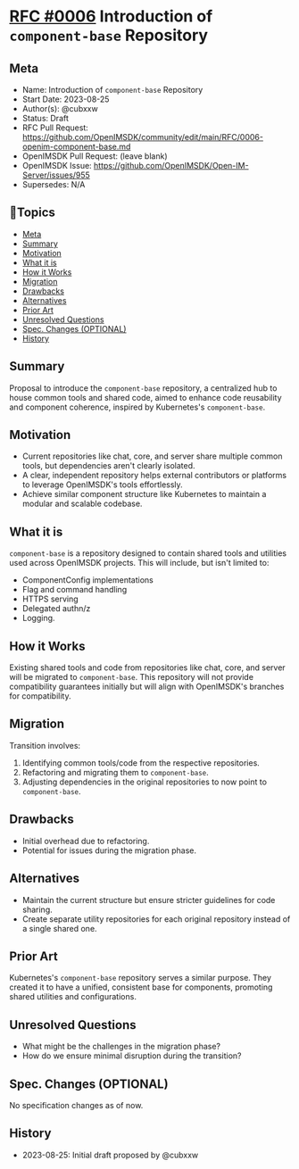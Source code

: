 # [RFC #0006](https://github.com/OpenIMSDK/community/edit/main/RFC/0006-openim-component-base.md) Introduction of `component-base` Repository

<!--  🤖 design template: https://github.com/OpenIMSDK/community/blob/main/0000-template.md  ⚠️ After design completion, please submit a PR to https://github.com/OpenIMSDK/community/tree/main/RFC according to the specification. -->

## Meta

- Name: Introduction of `component-base` Repository
- Start Date: 2023-08-25
- Author(s): @cubxxw
- Status: Draft
- RFC Pull Request: https://github.com/OpenIMSDK/community/edit/main/RFC/0006-openim-component-base.md
- OpenIMSDK Pull Request: (leave blank)
- OpenIMSDK Issue: https://github.com/OpenIMSDK/Open-IM-Server/issues/955
- Supersedes: N/A

## 📇Topics

- [Meta](#meta)
- [Summary](#summary)
- [Motivation](#motivation)
- [What it is](#what-it-is)
- [How it Works](#how-it-works)
- [Migration](#migration)
- [Drawbacks](#drawbacks)
- [Alternatives](#alternatives)
- [Prior Art](#prior-art)
- [Unresolved Questions](#unresolved-questions)
- [Spec. Changes (OPTIONAL)](#spec-changes-optional)
- [History](#history)

## Summary

Proposal to introduce the `component-base` repository, a centralized hub to house common tools and shared code, aimed to enhance code reusability and component coherence, inspired by Kubernetes's `component-base`.

## Motivation

- Current repositories like chat, core, and server share multiple common tools, but dependencies aren't clearly isolated.
- A clear, independent repository helps external contributors or platforms to leverage OpenIMSDK's tools effortlessly.
- Achieve similar component structure like Kubernetes to maintain a modular and scalable codebase.

## What it is

`component-base` is a repository designed to contain shared tools and utilities used across OpenIMSDK projects. This will include, but isn't limited to:

- ComponentConfig implementations
- Flag and command handling
- HTTPS serving
- Delegated authn/z
- Logging.

## How it Works

Existing shared tools and code from repositories like chat, core, and server will be migrated to `component-base`. This repository will not provide compatibility guarantees initially but will align with OpenIMSDK's branches for compatibility.

## Migration

Transition involves:

1. Identifying common tools/code from the respective repositories.
2. Refactoring and migrating them to `component-base`.
3. Adjusting dependencies in the original repositories to now point to `component-base`.

## Drawbacks

- Initial overhead due to refactoring.
- Potential for issues during the migration phase.

## Alternatives

- Maintain the current structure but ensure stricter guidelines for code sharing.
- Create separate utility repositories for each original repository instead of a single shared one.

## Prior Art

Kubernetes's `component-base` repository serves a similar purpose. They created it to have a unified, consistent base for components, promoting shared utilities and configurations.

## Unresolved Questions

- What might be the challenges in the migration phase?
- How do we ensure minimal disruption during the transition?

## Spec. Changes (OPTIONAL)

No specification changes as of now.

## History

- 2023-08-25: Initial draft proposed by @cubxxw
